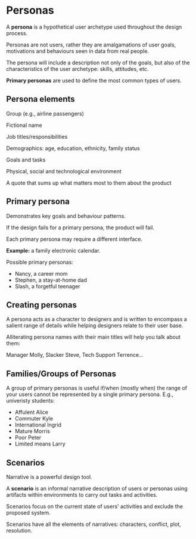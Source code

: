 # Personas

A **persona** is a hypothetical user archetype used throughout the design process.

Personas are not users, rather they are amalgamations of user goals, motivations and behaviours seen in data from real people.

The persona will include a description not only of the goals, but also of the characteristics of the user archetype: skills, attitudes, etc.

**Primary personas** are used to define the most common types of users.

## Persona elements

Group (e.g., airline passengers)

Fictional name

Job titles/responsibilities

Demographics: age, education, ethnicity, family status

Goals and tasks

Physical, social and technological environment

A quote that sums up what matters most to them about the product

## Primary persona

Demonstrates key goals and behaviour patterns.

If the design fails for a primary persona, the product will fail.

Each primary persona may require a different interface.

**Example:** a family electronic calendar.

Possible primary personas:

- Nancy, a career mom
- Stephen, a stay-at-home dad
- Slash, a forgetful teenager

## Creating personas
A persona acts as a character to designers and is written to encompass a salient range of details while helping designers relate to their user base.

Alliterating persona names with their main titles will help you talk about them:

Manager Molly, Slacker Steve, Tech Support Terrence...

## Families/Groups of Personas
A group of primary personas is useful if/when (mostly when) the range of your users cannot be represented by a single primary persona. E.g., univeristy students:

- Affulent Alice
- Commuter Kyle
- International Ingrid
- Mature Morris
- Poor Peter
- Limited means Larry

## Scenarios
Narrative is a powerful design tool.

A **scenario** is an informal narrative description of users or personas using artifacts within environments to carry out tasks and activities.

Scenarios focus on the current state of users' activities and exclude the proposed system.

Scenarios have all the elements of narratives: characters, conflict, plot, resolution.